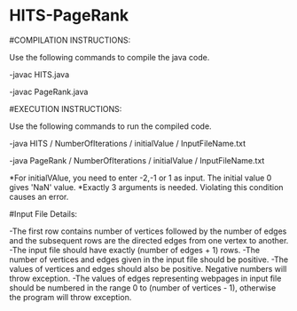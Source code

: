 # HITS-PageRank

#COMPILATION INSTRUCTIONS:

Use the following commands to compile the java code.

-javac HITS.java

-javac PageRank.java


#EXECUTION INSTRUCTIONS:

Use the following commands to run the compiled code.

-java HITS    /    NumberOfIterations /  initialValue  / InputFileName.txt

-java PageRank  /  NumberOfIterations /  initialValue /  InputFileName.txt


*For initialVAlue, you need to enter -2,-1 or 1 as input. The initial value 0 gives 'NaN' value.
*Exactly 3 arguments is needed. Violating this condition causes an error.


#Input File Details:

-The first row contains number of vertices followed by the number of edges and the subsequent rows are the directed edges from one vertex to another. 
-The input file should have exactly (number of edges + 1) rows.
-The number of vertices and edges given in the input file should be positive.
-The values of vertices and edges should also be positive. Negative numbers will throw exception.
-The values of edges representing webpages in input file should be numbered in the range 0 to (number of vertices - 1), otherwise the program will throw exception.
